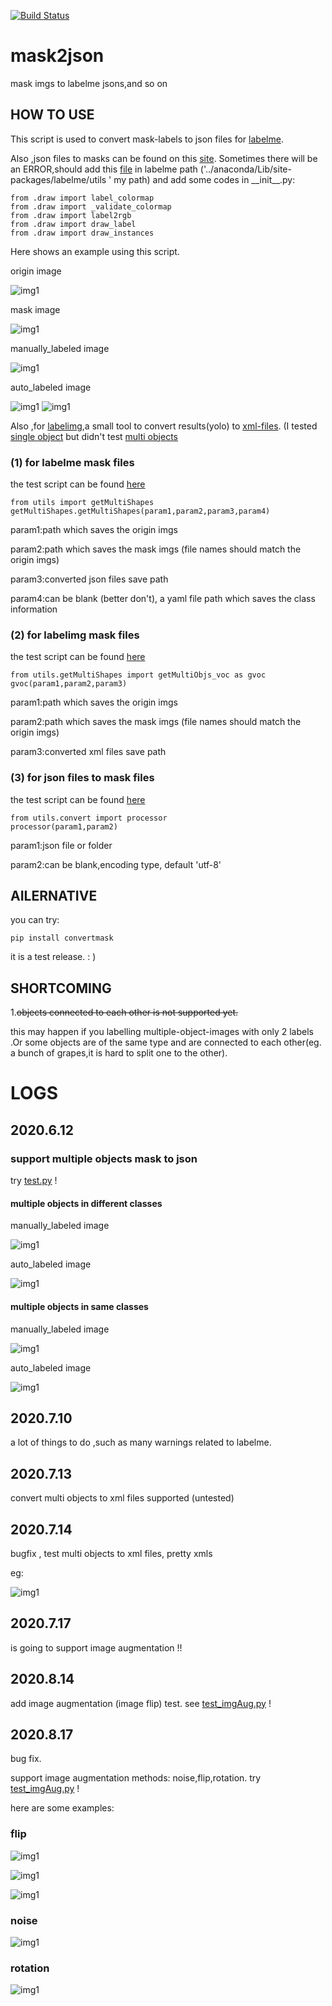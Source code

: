 <!--
 * @lanhuage: markdown
 * @Descripttion: 
 * @version: beta
 * @Author: xiaoshuyui
 * @Date: 2020-06-09 16:23:03
 * @LastEditors: xiaoshuyui
 * @LastEditTime: 2020-08-17 14:18:02
--> 
[![Build Status](https://travis-ci.org/guchengxi1994/mask2json.svg?branch=master)](https://travis-ci.org/guchengxi1994/mask2json.svg?branch=master)

# mask2json

 mask imgs to labelme jsons,and so on

 ## HOW TO USE

 This script is used to convert mask-labels to json files for [labelme](https://github.com/wkentaro/labelme).

 Also ,json files to masks can be found on this [site](https://blog.csdn.net/gaoyi135/article/details/103870646). Sometimes there will be an ERROR,should add this [file](./mask2json/draw.py) in labelme path ('../anaconda/Lib/site-packages/labelme/utils ' my path) and add some codes in \_\_init__.py:

    from .draw import label_colormap
    from .draw import _validate_colormap
    from .draw import label2rgb
    from .draw import draw_label
    from .draw import draw_instances 

Here shows an example using this script.

origin image

![img1](./static/1-2cvt.jpg)

mask image

![img1](./static/1-2cvt.png)

manually_labeled image

![img1](./backup/manually_labeled.png)

auto_labeled image

![img1](./backup/auto_labeled.png)
![img1](./backup/auto_labeled_ori.png)

Also ,for [labelimg](https://github.com/tzutalin/labelImg),a small tool to convert results(yolo) to [xml-files](./utils/img2xml). (I tested [single object](./utils/img2xml/processor_singleObj.py) but didn't test [multi objects](./utils/img2xml/processor_multiObj.py)

### (1) for labelme mask files

the test script can be found [here](./test_mask2json.py)

    from utils import getMultiShapes
    getMultiShapes.getMultiShapes(param1,param2,param3,param4)

param1:path which saves the origin imgs

param2:path which saves the mask imgs (file names should match the origin imgs)

param3:converted json files save path

param4:can be blank (better don't), a yaml file path which saves the class information

### (2) for labelimg mask files

the test script can be found [here](./test_multiObjs2Xml.py)

    from utils.getMultiShapes import getMultiObjs_voc as gvoc
    gvoc(param1,param2,param3)

param1:path which saves the origin imgs

param2:path which saves the mask imgs (file names should match the origin imgs)

param3:converted xml files save path

### (3) for json files  to mask files

the test script can be found [here](./json2mask.py)

    from utils.convert import processor
    processor(param1,param2)

param1:json file or folder

param2:can be blank,encoding type, default 'utf-8'

## AILERNATIVE

you can try:

    pip install convertmask

it is a test release. : )





##  SHORTCOMING

1.~~objects connected to each other is not supported yet.~~

this may happen if you labelling multiple-object-images with only 2 labels .Or some objects are of the same type and are connected to each other(eg. a bunch of grapes,it is hard to split one to the other).


# LOGS

## 2020.6.12

### support multiple objects mask to json

try [test.py](./test.py) !

#### multiple objects in different classes

manually_labeled image

![img1](./backup/manually_labeled_multi_objs.png)

auto_labeled image

![img1](./backup/auto_labeled_multi_objs.png)

#### multiple objects in same classes

manually_labeled image

![img1](./backup/manually_labeled_multi_objs_samelabel.png)

auto_labeled image

![img1](./backup/auto_labeled_labeled_multi_objs_samelabel.png)

## 2020.7.10

a lot of things to do ,such as many warnings related to labelme.

## 2020.7.13

convert multi objects to xml files supported (untested)

## 2020.7.14

bugfix , test multi objects to xml files, pretty xmls

eg:

![img1](./backup/auto_mask2xml.png)

## 2020.7.17

is going to support image augmentation  !!

## 2020.8.14

add image augmentation  (image flip) test. see [test_imgAug.py](./test_imgAug.py) !

## 2020.8.17

bug fix.

support image augmentation methods: noise,flip,rotation. try [test_imgAug.py](./test_imgAug.py) !

here are some examples:

### flip

![img1](./backup/flip_h.png)

![img1](./backup/flip_v.png)

![img1](./backup/flip_v_h.png)

### noise

![img1](./backup/noise.png)

### rotation

![img1](./backup/rotation.png)



